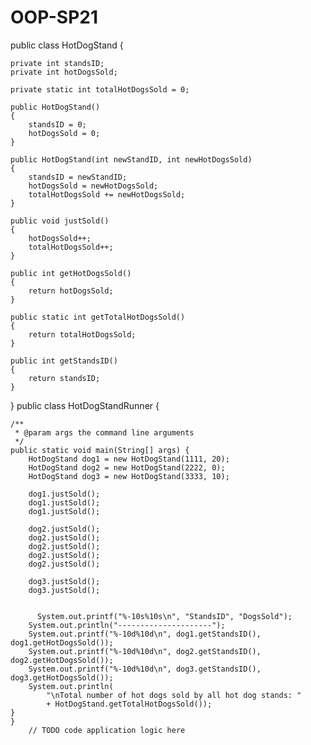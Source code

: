 # OOP-SP21
public class HotDogStand {
    

	private int standsID;
	private int hotDogsSold;
	
	private static int totalHotDogsSold = 0;
	
	public HotDogStand()
	{
		standsID = 0;
		hotDogsSold = 0;
	}
	
	public HotDogStand(int newStandID, int newHotDogsSold)
	{
		standsID = newStandID;
		hotDogsSold = newHotDogsSold;
		totalHotDogsSold += newHotDogsSold;
	}
	
	public void justSold()
	{
		hotDogsSold++;
		totalHotDogsSold++;
	}
	
	public int getHotDogsSold()
	{
		return hotDogsSold;
	}
	
	public static int getTotalHotDogsSold()
	{
		return totalHotDogsSold;
	}
	
	public int getStandsID()
	{
		return standsID;
	}
}
public class HotDogStandRunner {

    /**
     * @param args the command line arguments
     */
    public static void main(String[] args) {
        HotDogStand dog1 = new HotDogStand(1111, 20);
		HotDogStand dog2 = new HotDogStand(2222, 0);
		HotDogStand dog3 = new HotDogStand(3333, 10);
		
		dog1.justSold();
		dog1.justSold();
		dog1.justSold();
		
		dog2.justSold();
		dog2.justSold();
		dog2.justSold();
		dog2.justSold();
		dog2.justSold();
		
		dog3.justSold();
		dog3.justSold();
                
		
		  System.out.printf("%-10s%10s\n", "StandsID", "DogsSold");
		System.out.println("---------------------");
		System.out.printf("%-10d%10d\n", dog1.getStandsID(), dog1.getHotDogsSold());
		System.out.printf("%-10d%10d\n", dog2.getStandsID(), dog2.getHotDogsSold());
		System.out.printf("%-10d%10d\n", dog3.getStandsID(), dog3.getHotDogsSold());
		System.out.println(
			"\nTotal number of hot dogs sold by all hot dog stands: " 
			+ HotDogStand.getTotalHotDogsSold());				
	}	
	}	
        // TODO code application logic here
    
